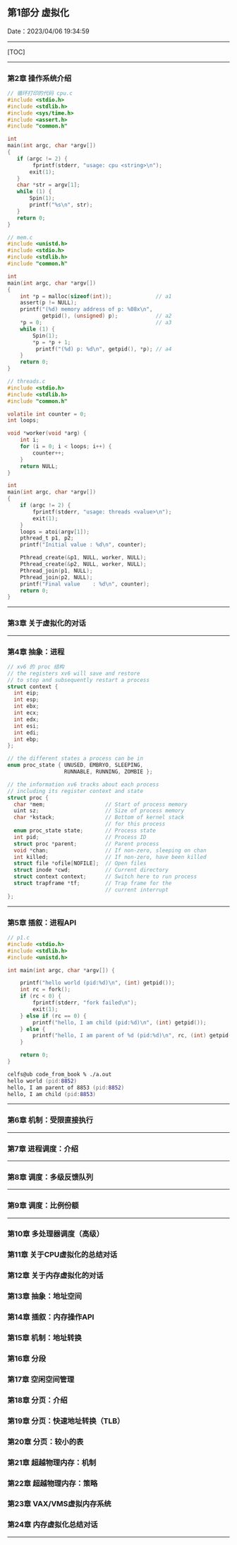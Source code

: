 ## 第1部分 虚拟化
Date：2023/04/06 19:34:59

------



[TOC]



------



### 第2章 操作系统介绍

```C
// 循环打印的代码 cpu.c
#include <stdio.h>
#include <stdlib.h>
#include <sys/time.h>
#include <assert.h>
#include "common.h"

int
main(int argc, char *argv[])
{
   if (argc != 2) {
        fprintf(stderr, "usage: cpu <string>\n");
       exit(1);
   }
   char *str = argv[1];
   while (1) {
       Spin(1);
       printf("%s\n", str);
   }
   return 0;
}
```

```C
// mem.c
#include <unistd.h>
#include <stdio.h>
#include <stdlib.h>
#include "common.h"

int
main(int argc, char *argv[])
{
    int *p = malloc(sizeof(int));              // a1
    assert(p != NULL);
    printf("(%d) memory address of p: %08x\n",
           getpid(), (unsigned) p);            // a2
    *p = 0;                                    // a3
    while (1) {
        Spin(1);
        *p = *p + 1;
         printf("(%d) p: %d\n", getpid(), *p); // a4
    }
    return 0;
}
```

```C
// threads.c
#include <stdio.h>
#include <stdlib.h>
#include "common.h"

volatile int counter = 0;
int loops;

void *worker(void *arg) {
    int i;
    for (i = 0; i < loops; i++) {
        counter++;
    }
    return NULL;
}

int
main(int argc, char *argv[])
{ 
    if (argc != 2) {
        fprintf(stderr, "usage: threads <value>\n");
        exit(1);
    }
    loops = atoi(argv[1]);
    pthread_t p1, p2;
    printf("Initial value : %d\n", counter);

    Pthread_create(&p1, NULL, worker, NULL);
    Pthread_create(&p2, NULL, worker, NULL);
    Pthread_join(p1, NULL);
    Pthread_join(p2, NULL);
    printf("Final value    : %d\n", counter);
    return 0;
}
```



------



### 第3章 关于虚拟化的对话





------



### 第4章 抽象：进程

```c
// xv6 的 proc 结构
// the registers xv6 will save and restore
// to stop and subsequently restart a process
struct context {
  int eip;
  int esp;
  int ebx;
  int ecx;
  int edx;
  int esi;
  int edi;
  int ebp;
};

// the different states a process can be in
enum proc_state { UNUSED, EMBRYO, SLEEPING,
                  RUNNABLE, RUNNING, ZOMBIE };

// the information xv6 tracks about each process
// including its register context and state
struct proc {
  char *mem;                   // Start of process memory
  uint sz;                     // Size of process memory
  char *kstack;                // Bottom of kernel stack
                               // for this process
  enum proc_state state;       // Process state
  int pid;                     // Process ID
  struct proc *parent;         // Parent process
  void *chan;                  // If non-zero, sleeping on chan
  int killed;                  // If non-zero, have been killed
  struct file *ofile[NOFILE];  // Open files
  struct inode *cwd;           // Current directory
  struct context context;      // Switch here to run process
  struct trapframe *tf;        // Trap frame for the
                               // current interrupt
};
```



------



### 第5章 插叙：进程API

```C
// p1.c
#include <stdio.h>
#include <stdlib.h>
#include <unistd.h>

int main(int argc, char *argv[]) {

    printf("hello world (pid:%d)\n", (int) getpid());
    int rc = fork();
    if (rc < 0) {
        fprintf(stderr, "fork failed\n");
        exit(1);
    } else if (rc == 0) {
        printf("hello, I am child (pid:%d)\n", (int) getpid());
    } else {
        printf("hello, I am parent of %d (pid:%d)\n", rc, (int) getpid());
    }

    return 0;
}
```

```zsh
celfs@ub code_from_book % ./a.out
hello world (pid:8852)
hello, I am parent of 8853 (pid:8852)
hello, I am child (pid:8853)
```



------



### 第6章 机制：受限直接执行





------



### 第7章 进程调度：介绍





------



### 第8章 调度：多级反馈队列





------



### 第9章 调度：比例份额





------



### 第10章 多处理器调度（高级）
### 第11章 关于CPU虚拟化的总结对话
### 第12章 关于内存虚拟化的对话
### 第13章 抽象：地址空间
### 第14章 插叙：内存操作API
### 第15章 机制：地址转换
### 第16章 分段
### 第17章 空闲空间管理
### 第18章 分页：介绍
### 第19章 分页：快速地址转换（TLB）
### 第20章 分页：较小的表
### 第21章 超越物理内存：机制
### 第22章 超越物理内存：策略
### 第23章 VAX/VMS虚拟内存系统
### 第24章 内存虚拟化总结对话



------


